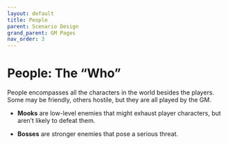 ```yaml
---
layout: default
title: People
parent: Scenario Design
grand_parent: GM Pages
nav_order: 3
---
```


# People: The “Who”

People encompasses all the characters in the world besides the players. Some may be friendly, others hostile, but they are all played by the GM.

-   **Mooks** are low-level enemies that might exhaust player characters, but aren’t likely to defeat them.

-   **Bosses** are stronger enemies that pose a serious threat.
